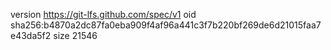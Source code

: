 version https://git-lfs.github.com/spec/v1
oid sha256:b4870a2dc87fa0eba909f4af96a441c3f7b220bf269de6d21015faa7e43da5f2
size 21546
